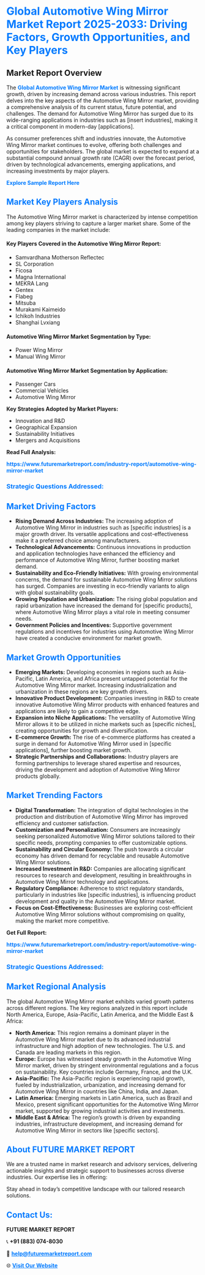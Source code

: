 <h1 style="color: #007BFF;">Global Automotive Wing Mirror Market Report 2025-2033: Driving Factors, Growth Opportunities, and Key Players</h1>

<section id="overview">
<h2>Market Report Overview</h2>
<p>The <a href="https://www.futuremarketreport.com/industry-report/automotive-wing-mirror-market" style="color: #007BFF; text-decoration: none;"><strong>Global Automotive Wing Mirror Market</strong></a> is witnessing significant growth, driven by increasing demand across various industries. This report delves into the key aspects of the Automotive Wing Mirror market, providing a comprehensive analysis of its current status, future potential, and challenges. The demand for Automotive Wing Mirror has surged due to its wide-ranging applications in industries such as [insert industries], making it a critical component in modern-day [applications].</p>
<p>As consumer preferences shift and industries innovate, the Automotive Wing Mirror market continues to evolve, offering both challenges and opportunities for stakeholders. The global market is expected to expand at a substantial compound annual growth rate (CAGR) over the forecast period, driven by technological advancements, emerging applications, and increasing investments by major players.</p>
</section>

<section id="overview">
<p><a href="https://www.futuremarketreport.com/request-sample/reportId=126571" style="color: #007BFF; text-decoration: none;"><strong>Explore Sample Report Here</strong></a></p>
</section>

<section id="key-players">
<h2 style="color: #007BFF;">Market Key Players Analysis</h2>
<p>The Automotive Wing Mirror market is characterized by intense competition among key players striving to capture a larger market share. Some of the leading companies in the market include:</p>
<h4>Key Players Covered in the Automotive Wing Mirror Report:</h4>
<ul><li>Samvardhana Motherson Reflectec</li><li>SL Corporation</li><li>Ficosa</li><li>Magna International</li><li>MEKRA Lang</li><li>Gentex</li><li>Flabeg</li><li>Mitsuba</li><li>Murakami Kaimeido</li><li>Ichikoh Industries</li><li>Shanghai Lvxiang</li></ul>
<h4>Automotive Wing Mirror Market Segmentation by Type:</h4>
<ul><li>Power Wing Mirror</li><li>Manual Wing Mirror</li></ul>

<h4>Automotive Wing Mirror Market Segmentation by Application:</h4>
<ul><li>Passenger Cars</li><li>Commercial Vehicles</li><li>Automotive Wing Mirror</li></ul>
<p><strong>Key Strategies Adopted by Market Players:</strong></p>
<ul>
<li>Innovation and R&D</li>
<li>Geographical Expansion</li>
<li>Sustainability Initiatives</li>
<li>Mergers and Acquisitions</li>
</ul>
</section>

<section>
<p><strong>Read Full Analysis: </strong></p><a href="https://www.futuremarketreport.com/industry-report/automotive-wing-mirror-market" style="color: #007BFF; text-decoration: none;"><strong>https://www.futuremarketreport.com/industry-report/automotive-wing-mirror-market</strong></a>
<h3 style="color: #007BFF;">Strategic Questions Addressed:</h3>
</section>

<section id="driving-factors">
<h2 style="color: #007BFF;">Market Driving Factors</h2>
<ul>
<li><strong>Rising Demand Across Industries:</strong> The increasing adoption of Automotive Wing Mirror in industries such as [specific industries] is a major growth driver. Its versatile applications and cost-effectiveness make it a preferred choice among manufacturers.</li>
<li><strong>Technological Advancements:</strong> Continuous innovations in production and application technologies have enhanced the efficiency and performance of Automotive Wing Mirror, further boosting market demand.</li>
<li><strong>Sustainability and Eco-Friendly Initiatives:</strong> With growing environmental concerns, the demand for sustainable Automotive Wing Mirror solutions has surged. Companies are investing in eco-friendly variants to align with global sustainability goals.</li>
<li><strong>Growing Population and Urbanization:</strong> The rising global population and rapid urbanization have increased the demand for [specific products], where Automotive Wing Mirror plays a vital role in meeting consumer needs.</li>
<li><strong>Government Policies and Incentives:</strong> Supportive government regulations and incentives for industries using Automotive Wing Mirror have created a conducive environment for market growth.</li>
</ul>
</section>

<section id="growth-opportunities">
<h2 style="color: #007BFF;">Market Growth Opportunities</h2>
<ul>
<li><strong>Emerging Markets:</strong> Developing economies in regions such as Asia-Pacific, Latin America, and Africa present untapped potential for the Automotive Wing Mirror market. Increasing industrialization and urbanization in these regions are key growth drivers.</li>
<li><strong>Innovative Product Development:</strong> Companies investing in R&D to create innovative Automotive Wing Mirror products with enhanced features and applications are likely to gain a competitive edge.</li>
<li><strong>Expansion into Niche Applications:</strong> The versatility of Automotive Wing Mirror allows it to be utilized in niche markets such as [specific niches], creating opportunities for growth and diversification.</li>
<li><strong>E-commerce Growth:</strong> The rise of e-commerce platforms has created a surge in demand for Automotive Wing Mirror used in [specific applications], further boosting market growth.</li>
<li><strong>Strategic Partnerships and Collaborations:</strong> Industry players are forming partnerships to leverage shared expertise and resources, driving the development and adoption of Automotive Wing Mirror products globally.</li>
</ul>
</section>

<section id="trending-factors">
<h2 style="color: #007BFF;">Market Trending Factors</h2>
<ul>
<li><strong>Digital Transformation:</strong> The integration of digital technologies in the production and distribution of Automotive Wing Mirror has improved efficiency and customer satisfaction.</li>
<li><strong>Customization and Personalization:</strong> Consumers are increasingly seeking personalized Automotive Wing Mirror solutions tailored to their specific needs, prompting companies to offer customizable options.</li>
<li><strong>Sustainability and Circular Economy:</strong> The push towards a circular economy has driven demand for recyclable and reusable Automotive Wing Mirror solutions.</li>
<li><strong>Increased Investment in R&D:</strong> Companies are allocating significant resources to research and development, resulting in breakthroughs in Automotive Wing Mirror technology and applications.</li>
<li><strong>Regulatory Compliance:</strong> Adherence to strict regulatory standards, particularly in industries like [specific industries], is influencing product development and quality in the Automotive Wing Mirror market.</li>
<li><strong>Focus on Cost-Effectiveness:</strong> Businesses are exploring cost-efficient Automotive Wing Mirror solutions without compromising on quality, making the market more competitive.</li>
</ul>
</section>

<section>
<p><strong>Get Full Report: </strong></p><a href="https://www.futuremarketreport.com/industry-report/automotive-wing-mirror-market" style="color: #007BFF; text-decoration: none;"><strong>https://www.futuremarketreport.com/industry-report/automotive-wing-mirror-market</strong></a>
<h3 style="color: #007BFF;">Strategic Questions Addressed:</h3>
</section>


<section id="regional-analysis">
<h2 style="color: #007BFF;">Market Regional Analysis</h2>
<p>The global Automotive Wing Mirror market exhibits varied growth patterns across different regions. The key regions analyzed in this report include North America, Europe, Asia-Pacific, Latin America, and the Middle East & Africa:</p>
<ul>
<li><strong>North America:</strong> This region remains a dominant player in the Automotive Wing Mirror market due to its advanced industrial infrastructure and high adoption of new technologies. The U.S. and Canada are leading markets in this region.</li>
<li><strong>Europe:</strong> Europe has witnessed steady growth in the Automotive Wing Mirror market, driven by stringent environmental regulations and a focus on sustainability. Key countries include Germany, France, and the U.K.</li>
<li><strong>Asia-Pacific:</strong> The Asia-Pacific region is experiencing rapid growth, fueled by industrialization, urbanization, and increasing demand for Automotive Wing Mirror in countries like China, India, and Japan.</li>
<li><strong>Latin America:</strong> Emerging markets in Latin America, such as Brazil and Mexico, present significant opportunities for the Automotive Wing Mirror market, supported by growing industrial activities and investments.</li>
<li><strong>Middle East & Africa:</strong> The region’s growth is driven by expanding industries, infrastructure development, and increasing demand for Automotive Wing Mirror in sectors like [specific sectors].</li>
</ul>
</section>

<footer>
<h2 style="color: #007BFF;">About FUTURE MARKET REPORT</h2>
<p>We are a trusted name in market research and advisory services, delivering actionable insights and strategic support to businesses across diverse industries. Our expertise lies in offering:</p>

<p>Stay ahead in today’s competitive landscape with our tailored research solutions.</p>

<h2 style="color: #007BFF;">Contact Us:</h2>
<p><strong>FUTURE MARKET REPORT</strong></p>
<p>📞 <strong>+91 (883) 074-8030</strong></p>
<p>📧 <strong><a href="mailto:help@futuremarketreport.com" style="color: #007BFF;">help@futuremarketreport.com</a></strong></p>
<p>🌐 <strong><a href="https://www.futuremarketreport.com/" style="color: #007BFF;">Visit Our Website</a></strong></p>
</footer>